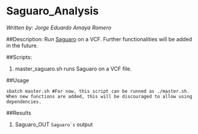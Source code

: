 # Saguaro_Analysis
*Written by: Jorge Eduardo Amaya Romero*

##Description: Run [Saguaro](https://www.ncbi.nlm.nih.gov/labs/articles/23706020/) on a VCF. Further functionalities will be added in the future.

##Scripts:

1. master_saguaro.sh runs Saguaro on a VCF file. 

##Usage

```
sbatch master.sh #For now, this script can be runned as ./master.sh. When new functions are added, this will be discouraged to allow using dependencies.
```

##Results

1. Saguaro_OUT ``Saguaro`s`` output 
